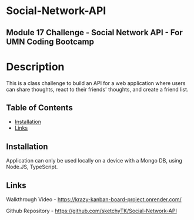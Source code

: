# Social-Network-API

## Module 17 Challenge - Social Network API - For UMN Coding Bootcamp

# Description 
This is a class challenge to build an API for a web application where users can share thoughts, react to their friends' thoughts, and create a friend list.

## Table of Contents

- [Installation](#installation)
- [Links](#links)

## Installation<a id="installation"></a>

Application can only be used locally on a device with a Mongo DB, using Node.JS, TypeScript. 

## Links<a id="links"></a>

Walkthrough Video - https://krazy-kanban-board-project.onrender.com/

Github Repository - https://github.com/sketchyTK/Social-Network-API